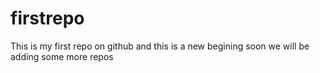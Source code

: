 # firstrepo
This is my first repo on github
and this is a new begining 
soon we will be adding some more repos
